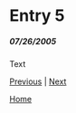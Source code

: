 # Entry 5
##### 07/26/2005

Text

[Previous](entry04.md) | [Next](entry06.md)

[Home](../README.md)
